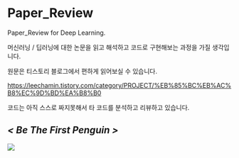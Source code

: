 # Paper_Review
Paper_Review for Deep Learning.

머신러닝 / 딥러닝에 대한 논문을 읽고 해석하고 코드로 구현해보는 과정을 가질 생각입니다.

원문은 티스토리 블로그에서 편하게 읽어보실 수 있습니다. 

https://leechamin.tistory.com/category/PROJECT/%EB%85%BC%EB%AC%B8%EC%9D%BD%EA%B8%B0

코드는 아직 스스로 짜지못해서 타 코드를 분석하고 리뷰하고 있습니다.

## *< Be The First Penguin >*

![](https://tistory1.daumcdn.net/tistory/3013744/attach/c30b7f6cbbc54bd9b74f8bcec0d2300d)

